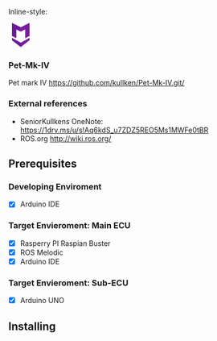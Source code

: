 Inline-style: 

![alt text](https://github.com/adam-p/markdown-here/raw/master/src/common/images/icon48.png "Logo Title Text 1")



### Pet-Mk-IV
Pet mark IV
 https://github.com/kullken/Pet-Mk-IV.git/

### External references
- SeniorKullkens OneNote: https://1drv.ms/u/s!Aq6kdS_u7ZDZ5REO5Ms1MWFe0tBR
- ROS.org http://wiki.ros.org/

## Prerequisites
### Developing Enviroment
 - [X] Arduino IDE
 
### Target Envieroment: Main ECU
 - [X] Rasperry PI 
       Raspian Buster
 - [X] ROS Melodic
 - [X] Arduino IDE
 
### Target Envieroment: Sub-ECU
 - [X] Arduino UNO

## Installing
